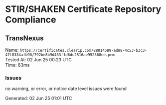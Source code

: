 # STIR/SHAKEN Certificate Repository Compliance

## TransNexus

Name: `https://certificates.clearip.com/88814589-ad88-4c53-b3c3-47f8334afb98/792be8b9d433f1d6dc2816ae952368ee.pem`\
Tested At: 02 Jun 25 00:23 UTC\
Time: 83ms

### Issues

no warning, or error, or notice date level issues were found

Generated: 02 Jun 25 01:01 UTC